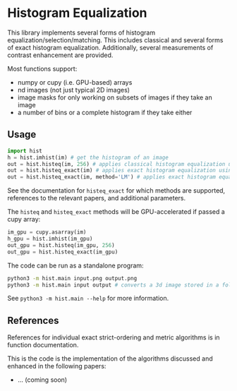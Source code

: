 Histogram Equalization
======================

This library implements several forms of histogram equalization/selection/matching. This includes classical and several forms of exact histogram equalization. Additionally, several measurements of contrast enhancement are provided.

Most functions support:
 * numpy or cupy (i.e. GPU-based) arrays
 * nd images (not just typical 2D images)
 * image masks for only working on subsets of images if they take an image
 * a number of bins or a complete histogram if they take either

Usage
-----
```python
import hist
h = hist.imhist(im) # get the histogram of an image
out = hist.histeq(im, 256) # applies classical histogram equalization using 256 bins (deafult is 64 to match MATLAB)
out = hist.histeq_exact(im) # applies exact histogram equalization using 256 bins (default) with VA method
out = hist.histeq_exact(im, method='LM') # applies exact histogram equalization using 256 bins (default) with LM method
```
See the documentation for `histeq_exact` for which methods are supported, references to the relevant papers, and additional parameters.

The `histeq` and `histeq_exact` methods will be GPU-accelerated if passed a cupy array:
```python
im_gpu = cupy.asarray(im)
h_gpu = hist.imhist(im_gpu)
out_gpu = hist.histeq(im_gpu, 256)
out_gpu = hist.histeq_exact(im_gpu)
```

The code can be run as a standalone program:
```sh
python3 -m hist.main input.png output.png
python3 -m hist.main input output # converts a 3d image stored in a folder
```
See `python3 -m hist.main --help` for more information.

References
----------
References for individual exact strict-ordering and metric algorithms is in function documentation.

This is the code is the implementation of the algorithms discussed and enhanced in the following papers:
 * ... (coming soon)

